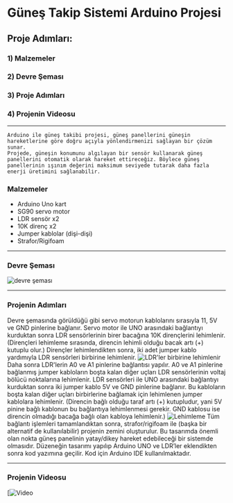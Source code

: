 # Güneş Takip Sistemi Arduino Projesi

## Proje Adımları:
### 1) Malzemeler
### 2) Devre Şeması
### 3) Proje Adımları
### 4) Projenin Videosu

---

```
Arduino ile güneş takibi projesi, güneş panellerini güneşin hareketlerine göre doğru açıyla yönlendirmenizi sağlayan bir çözüm sunar.
Projede, güneşin konumunu algılayan bir sensör kullanarak güneş panellerini otomatik olarak hareket ettireceğiz. Böylece güneş
panellerinin ışınım değerini maksimum seviyede tutarak daha fazla enerji üretimini sağlanabilir.
```

### Malzemeler

- Arduino Uno kart
- SG90 servo motor
- LDR sensör x2
- 10K direnç x2
- Jumper kablolar (dişi-dişi)
- Strafor/Rigifoam

---

### Devre Şeması

![devre şeması](https://resimlink.com/J_AYdW0ubn2E)

---

### Projenin Adımları

Devre şemasında görüldüğü gibi servo motorun kablolarını sırasıyla 11, 5V ve GND pinlerine bağlanır.
Servo motor ile UNO arasındaki bağlantıyı kurduktan sonra LDR sensörlerinin birer bacağına 10K dirençlerini lehimlenir.
(Dirençleri lehimleme sırasında, direncin lehimli olduğu bacak artı (+) kutuplu olur.)
Dirençler lehimlendikten sonra, iki adet jumper kablo yardımıyla LDR sensörleri birbirine lehimlenir.
![LDR'ler birbirine lehimlenir](https://resimlink.com/ITAn5MzxC)
Daha sonra LDR'lerin A0 ve A1 pinlerine bağlantısı yapılır.
A0 ve A1 pinlerine bağlanmış jumper kabloların boşta kalan diğer uçları LDR sensörlerinin voltaj bölücü noktalarına lehimlenir.
LDR sensörleri ile UNO arasındaki bağlantıyı kurduktan sonra iki jumper kablo 5V ve GND pinlerine bağlanır.
Bu kabloların boşta kalan diğer uçları birbirlerine bağlamak için lehimlenen jumper kablolara lehimlenir.
(Direncin bağlı olduğu taraf artı (+) kutupludur, yani 5V pinine bağlı kablonun bu bağlantıya lehimlenmesi gerekir.
GND kablosu ise direncin olmadığı bacağa bağlı olan kabloya lehimlenir.)
![Lehimleme](https://resimlink.com/cMdBvAe)
Tüm bağlantı işlemleri tamamlandıktan sonra, strafor/rigifoam ile (başka bir alternatif de kullanılabilir) projenin zemini oluşturulur.
Bu tasarımda önemli olan nokta güneş panelinin yatay/dikey hareket edebileceği bir sistemde olmasıdır.
Düzeneğin tasarımı yapılıp Arduino UNO ve LDR’ler eklendikten sonra kod yazımına geçilir. Kod için Arduino IDE kullanılmaktadır.

---

### Projenin Videosu

[![Video](https://drive.google.com/file/d/1G_Bgg53kLoxwb-GSyB5LfNWxba73pY_3/view?usp=sharing)

